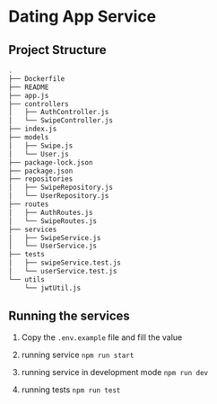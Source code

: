 # Dating App Service
## Project Structure

```bash
.
├── Dockerfile
├── README
├── app.js
├── controllers
│   ├── AuthController.js
│   └── SwipeController.js
├── index.js
├── models
│   ├── Swipe.js
│   └── User.js
├── package-lock.json
├── package.json
├── repositories
│   ├── SwipeRepository.js
│   └── UserRepository.js
├── routes
│   ├── AuthRoutes.js
│   └── SwipeRoutes.js
├── services
│   ├── SwipeService.js
│   └── UserService.js
├── tests
│   ├── swipeService.test.js
│   └── userService.test.js
└── utils
    └── jwtUtil.js
```

## Running the services
1. Copy the ```.env.example``` file and fill the value

2. running service
    ```npm run start```

3. running service in development mode
    ```npm run dev```

3. running tests
    ```npm run test```
